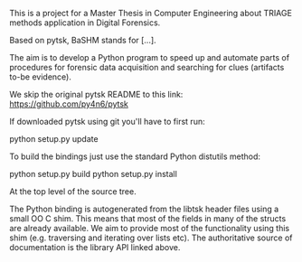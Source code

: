 This is a project for a Master Thesis in Computer Engineering about TRIAGE methods application
in Digital Forensics.

Based on pytsk, BaSHM stands for [...].


The aim is to develop a Python program to speed up and automate parts of procedures
for forensic data acquisition and searching for clues (artifacts to-be evidence).




We skip the original pytsk README to this link: https://github.com/py4n6/pytsk

If downloaded pytsk using git you'll have to first run:

python setup.py update

To build the bindings just use the standard Python distutils method:

python setup.py build
python setup.py install

At the top level of the source tree.

The Python binding is autogenerated from the libtsk header files
using a small OO C shim. This means that most of the fields in many of
the structs are already available. We aim to provide most of the
functionality using this shim (e.g. traversing and iterating over
lists etc). The authoritative source of documentation is the library
API linked above.
